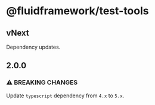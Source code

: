 # @fluidframework/test-tools

## vNext

Dependency updates.

## 2.0.0

### ⚠ BREAKING CHANGES

Update `typescript` dependency from `4.x` to `5.x`.
